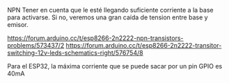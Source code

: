 NPN
Tener en cuenta que le esté llegando suficiente corriente a la base para activarse.
Si no, veremos una gran caída de tension entre base y emisor.

https://forum.arduino.cc/t/esp8266-2n2222-npn-transistors-problems/573437/2
https://forum.arduino.cc/t/esp8266-2n2222-transitor-switching-12v-leds-schematics-right/576754/8

Para el ESP32, la máxima corriente que se puede sacar por un pin GPIO es 40mA

